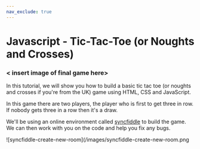 ```yaml
---
nav_exclude: true
---
```


# Javascript - Tic-Tac-Toe (or Noughts and Crosses)

### < insert image of final game here>


In this tutorial, we will show you how to build a basic tic tac toe (or noughts and crosses if you're from the UK) game using HTML, CSS and JavaScript.

In this game there are two players, the player who is first to get three in row. If nobody gets three in a row then it's a draw.

We'll be using an online environment called [syncfiddle]([https://](https://syncfiddle.net/)) to build the game. We can then work with you on the code and help you fix any bugs.

![syncfiddle-create-new-room](/images/syncfiddle-create-new-room.png
